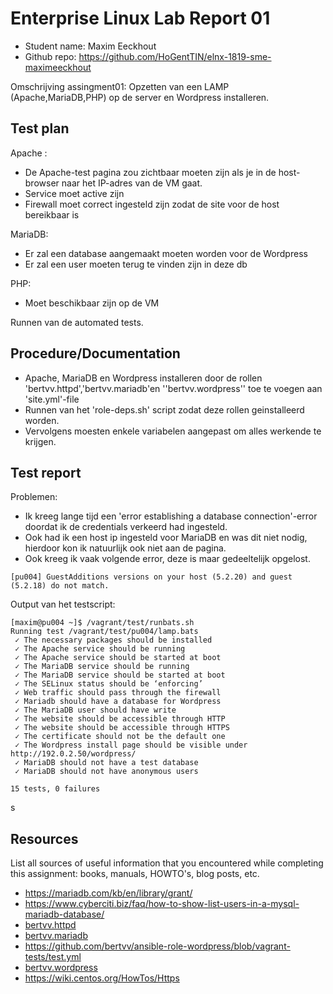 # Enterprise Linux Lab Report 01

- Student name: Maxim Eeckhout
- Github repo: <https://github.com/HoGentTIN/elnx-1819-sme-maximeeckhout>

Omschrijving assingment01:
Opzetten van een LAMP (Apache,MariaDB,PHP) op de server en Wordpress installeren.

## Test plan

Apache :
* De Apache-test pagina zou zichtbaar moeten zijn als je in de host-browser naar het IP-adres van de VM gaat.
* Service moet active zijn
* Firewall moet correct ingesteld zijn zodat de site voor de host bereikbaar is

MariaDB:
* Er zal een database aangemaakt moeten worden voor de Wordpress
* Er zal een user moeten terug te vinden zijn in deze db

PHP:
* Moet beschikbaar zijn op de VM

Runnen van de automated tests.

## Procedure/Documentation

* Apache, MariaDB en Wordpress installeren door de rollen 'bertvv.httpd','bertvv.mariadb'en ''bertvv.wordpress'' toe te voegen aan 'site.yml'-file
* Runnen van het 'role-deps.sh' script zodat deze rollen geinstalleerd worden.
* Vervolgens moesten enkele variabelen aangepast om alles werkende te krijgen.

## Test report

Problemen:
* Ik kreeg lange tijd een 'error establishing a database connection'-error doordat ik de credentials verkeerd had ingesteld.
* Ook had ik een host ip ingesteld voor MariaDB en was dit niet nodig, hierdoor kon ik natuurlijk ook niet aan de pagina.
* Ook kreeg ik vaak volgende error, deze is maar gedeeltelijk opgelost.
```
[pu004] GuestAdditions versions on your host (5.2.20) and guest (5.2.18) do not match.
```

Output van het testscript:
```
[maxim@pu004 ~]$ /vagrant/test/runbats.sh
Running test /vagrant/test/pu004/lamp.bats
 ✓ The necessary packages should be installed
 ✓ The Apache service should be running
 ✓ The Apache service should be started at boot
 ✓ The MariaDB service should be running
 ✓ The MariaDB service should be started at boot
 ✓ The SELinux status should be ‘enforcing’
 ✓ Web traffic should pass through the firewall
 ✓ Mariadb should have a database for Wordpress
 ✓ The MariaDB user should have write
 ✓ The website should be accessible through HTTP
 ✓ The website should be accessible through HTTPS
 ✓ The certificate should not be the default one
 ✓ The Wordpress install page should be visible under http://192.0.2.50/wordpress/
 ✓ MariaDB should not have a test database
 ✓ MariaDB should not have anonymous users

15 tests, 0 failures

```


s
## Resources

List all sources of useful information that you encountered while completing this assignment: books, manuals, HOWTO's, blog posts, etc.

* <https://mariadb.com/kb/en/library/grant/>
* <https://www.cyberciti.biz/faq/how-to-show-list-users-in-a-mysql-mariadb-database/>
* [bertvv.httpd](https://galaxy.ansible.com/bertvv/httpd)
* [bertvv.mariadb](https://galaxy.ansible.com/bertvv/mariadb)
* <https://github.com/bertvv/ansible-role-wordpress/blob/vagrant-tests/test.yml>
* [bertvv.wordpress](https://galaxy.ansible.com/bertvv/wordpress)
* https://wiki.centos.org/HowTos/Https
